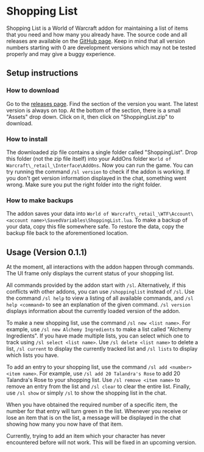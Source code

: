 # Shopping List
Shopping List is a World of Warcraft addon for maintaining a list of items that you need and how many you already have.
The source code and all releases are available on the [GitHub page](https://github.com/Kumodatsu/ShoppingList).
Keep in mind that all version numbers starting with 0 are development versions which may not be tested properly and may give a buggy experience.

## Setup instructions
### How to download
Go to the [releases page](https://github.com/Kumodatsu/ShoppingList/releases).
Find the section of the version you want.
The latest version is always on top.
At the bottom of the section, there is a small "Assets" drop down.
Click on it, then click on "ShoppingList.zip" to download.

### How to install
The downloaded zip file contains a single folder called "ShoppingList".
Drop this folder (not the zip file itself) into your AddOns folder `World of Warcraft\_retail_\Interface\AddOns`.
Now you can run the game.
You can try running the command `/sl version` to check if the addon is working.
If you don't get version information displayed in the chat, something went wrong.
Make sure you put the right folder into the right folder.

### How to make backups
The addon saves your data into `World of Warcraft\_retail_\WTF\Account\<account name>\SavedVariables\ShoppingList.lua`.
To make a backup of your data, copy this file somewhere safe.
To restore the data, copy the backup file back to the aforementioned location.

## Usage (Version 0.1.1)
At the moment, all interactions with the addon happen through commands.
The UI frame only displays the current status of your shopping list.

All commands provided by the addon start with `/sl`.
Alternatively, if this conflicts with other addons, you can use `/shoppinglist` instead of `/sl`.
Use the command `/sl help` to view a listing of all available commands, and `/sl help <command>` to see an explanation of the given command.
`/sl version` displays information about the currently loaded version of the addon.

To make a new shopping list, use the command `/sl new <list name>`.
For example, use `/sl new Alchemy Ingredients` to make a list called "Alchemy Ingredients".
If you have made multiple lists, you can select which one to track using `/sl select <list name>`.
Use `/sl delete <list name>` to delete a list, `/sl current` to display the currently tracked list and
`/sl lists` to display which lists you have.

To add an entry to your shopping list, use the command `/sl add <number> <item name>`.
For example, use `/sl add 20 Talandra's Rose` to add 20 Talandra's Rose to your shopping list.
Use `/sl remove <item name>` to remove an entry from the list and `/sl clear` to clear the entire list.
Finally, use `/sl show` or simply `/sl` to show the shopping list in the chat.

When you have obtained the required number of a specific item, the number for that entry will turn green in the list.
Whenever you receive or lose an item that is on the list, a message will be displayed in the chat showing how many you now have of that item.

Currently, trying to add an item which your character has never encountered before will not work.
This will be fixed in an upcoming version.
